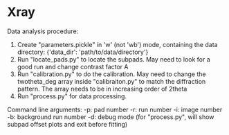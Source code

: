 # Xray
Data analysis procedure:
1. Create "parameters.pickle" in 'w' (not 'wb') mode, containing the data directory:
   {'data_dir': 'path/to/data/directory'}
2. Run "locate_pads.py" to locate the subpads. May need to look for a good run and change
   contrast factor A
3. Run "calibration.py" to do the calibration. May need to change the twotheta_deg array
   inside "calibraiton.py" to match the diffraction pattern. The array needs to be in
   increasing order of 2theta
4. Run "process.py" for data processing.

Command line arguments:
    -p: pad number
    -r: run number
    -i: image number
    -b: background run number
    -d: debug mode (for "process.py", will show subpad offset plots and exit before fitting)
